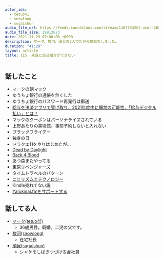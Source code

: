 ```yaml
---
actor_ids:
  - tetuo41
  - snowlong
  - sugaishun
audio_file_url: https://feeds.soundcloud.com/stream/1167783262-user-302747142-yarukinai-115-2021-11-29.mp3
audio_file_size: 19913873
date: 2021-11-29 07:00:00 +0900
description: マーク、駿河、須貝の3人でただの雑談をしました。
duration: "41:29"
layout: article
title: 115. 永遠に自己紹介ができない
---
```


## 話したこと
- マークの朝マック
- ゆうちょ銀行の通帳を無くした
- ゆうちょ銀行のパスワード再発行は郵送
- [給与を決済アプリで受け取り。2021年度中に解禁の可能性、「給与デジタル払い」とは？](https://kakakumag.com/money/?id=17041)
- マックのクーポンはパーソナライズされている
- 上野あたりの美術館、事前予約しないと入れない
- ブラックフライデー
- 独身の日
- ドラクエ11をやりはじめたが…
- [Dead by Daylight](https://www.3goo.co.jp/product/deadbydaylight/)
- [Back 4 Blood](https://www.playstation.com/ja-jp/games/back-4-blood/)
- あつ森またやってる
- [東京リベンジャーズ](https://shonenmagazine.com/special_page/tokyorevengers)
- タイムトラベルのパターン
- [ニヒリズムとテクノロジー](https://www.amazon.co.jp/dp/B095BP1P28/)
- Kindle売れてない説
- [Yarukinai.fmをサポートする](https://note.com/tetuo41/circle)

## 話してる人
- [マーク(tetuo41)](https://twitter.com/tetuo41)
  - 36歳男性。既婚。二児の父です。
- [駿河(snowlong)](https://twitter.com/_snowlong)
  - 在宅社長
- [須貝(sugaishun)](https://twitter.com/sugaishun)
  - シャケをしばきつづける会社員

